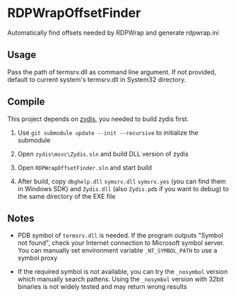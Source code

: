 # RDPWrapOffsetFinder

Automatically find offsets needed by RDPWrap and generate rdpwrap.ini

## Usage

Pass the path of termsrv.dll as command line argument. If not provided, default to current system's termsrv.dll in System32 directory.

## Compile

This project depends on [zydis](https://github.com/zyantific/zydis), you needed to build zydis first.

1. Use `git submodule update --init --recursive` to initialize the submodule

2. Open `zydis\msvc\Zydis.sln` and build DLL version of zydis

3. Open `RDPWrapOffsetFinder.sln` and start build

4. After build, copy `dbghelp.dll` `symsrv.dll` `symsrv.yes` (you can find them in Windows SDK) and `Zydis.dll` (also `Zydis.pdb` if you want to debug) to the same directory of the EXE file

## Notes

- PDB symbol of `termsrv.dll` is needed. If the program outputs "Symbol not found", check your Internet connection to Microsoft symbol server. You can manually set environment variable `_NT_SYMBOL_PATH` to use a symbol proxy

- If the required symbol is not available, you can try the `_nosymbol` version which manually search pattens. Using the `_nosymbol` version with 32bit binaries is not widely tested and may return wrong results
